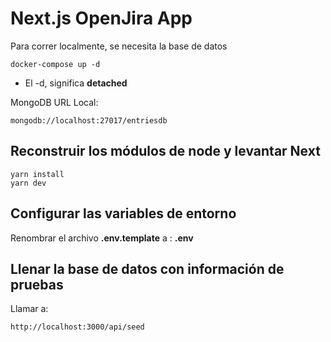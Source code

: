 # Next.js OpenJira App

Para correr localmente, se necesita la base de datos

```
docker-compose up -d
```

- El -d, significa **detached**

MongoDB URL Local:

```
mongodb://localhost:27017/entriesdb
```

## Reconstruir los módulos de node y levantar Next

```
yarn install
yarn dev
```

## Configurar las variables de entorno

Renombrar el archivo **.env.template** a : **.env**

## Llenar la base de datos con información de pruebas

Llamar a:

```
http://localhost:3000/api/seed
```
